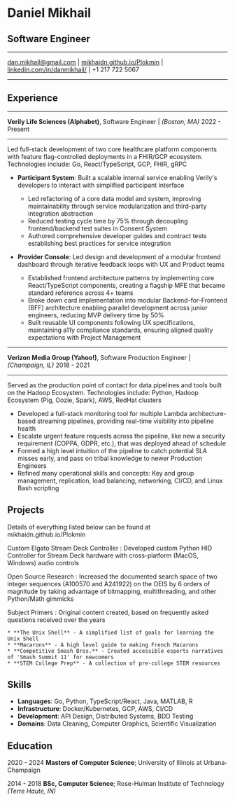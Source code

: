 # Daniel Mikhail

## Software Engineer
------------------------------------------------------  -  ---------------------------------------------------------------- - ------------------------------------------------------------------ - ---------------
[dan.mikhail@gmail.com](mailto:dan.mikhail@gmail.com)   |  [mikhaidn.github.io/Plokmin](https://mikhaidn.github.io/Plokmin) | [linkedin.com/in/danmikhail/](https://linkedin.com/in/danmikhail/) | +1 217 722 5067
------------------------------------------------------  -  ---------------------------------------------------------------- - ------------------------------------------------------------------ - ---------------


Experience
---------

-----------------------------------------------------------------------                          --------------
**Verily Life Sciences (Alphabet)**, Software Engineer | *(Boston, MA)*                          2022 - Present
-----------------------------------------------------------------------                          --------------

Led full-stack development of two core healthcare platform components with feature flag-controlled deployments in a FHIR/GCP ecosystem. Technologies include: Go, React/TypeScript, GCP, FHIR, gRPC

* **Participant System**: Built a scalable internal service enabling Verily's developers to interact with simplified participant interface
  - Led refactoring of a core data model and system, improving maintainability through service modularization and third-party integration abstraction
  - Reduced testing cycle time by 75% through decoupling frontend/backend test suites in Consent System
  - Authored comprehensive developer guides and contract tests establishing best practices for service integration

* **Provider Console**: Led design and development of a modular frontend dashboard through iterative feedback loops with UX and Product teams
  - Established frontend architecture patterns by implementing core React/TypeScript components, creating a flagship MFE that became standard reference across 4+ teams
  - Broke down card implementation into modular Backend-for-Frontend (BFF) architecture enabling parallel development across junior engineers, reducing MVP delivery time by 50%
  - Built reusable UI components following UX specifications, maintaining a11y compliance standards, ensuring aligned quality expectations with Project Management


------------------------------------------------------------                                       -----------
**Verizon Media Group (Yahoo!)**, Software Production Engineer | *(Champaign, IL)*                                       2018 - 2021
------------------------------------------------------------                                       -----------

Served as the production point of contact for data pipelines and tools built on the Hadoop Ecosystem. Technologies include: Python, Hadoop Ecosystem (Pig, Oozie, Spark), AWS, RedHat clusters

- Developed a full-stack monitoring tool for multiple Lambda architecture-based streaming pipelines, providing real-time visibility into pipeline health
- Escalate urgent feature requests across the pipeline, like new a security requirement (COPPA, GDPR, etc.), that was deployed ahead of schedule
- Formed a high level intuition of the pipeline to catch potential SLA misses early, and pass on tribal knowledge to newer Production Engineers
- Refined many operational skills and concepts: Key and group management, replication, load balancing, networking, CI/CD, and Linux Bash scripting


Projects
---------
Details of everything listed below can be found at mikhaidn.github.io/Plokmin

Custom Elgato Stream Deck Controller
: Developed custom Python HID Controller for Stream Deck hardware with cross-platform (MacOS, Windows) audio controls

Open Source Research
:  Increased the documented search space of two integer sequences (A100570 and A241922) on the OEIS by 6 orders of magnitude by taking advantage of bitmapping, multithreading, and other Python/Math gimmicks

Subject Primers
: Original content created, based on frequently asked questions received over the years

    * **The Unix Shell** - A simplified list of goals for learning the Unix Shell
    * **Macarons** - A high level guide to making French Macarons
    * **Competitive Smash Bros.** - Created accessible esports narratives of 'Smash Summit 11' for newcomers
    * **STEM College Prep** - A collection of pre-college STEM resources


Skills
---------
- **Languages**: Go, Python, TypeScript/React, Java, MATLAB, R
- **Infrastructure**: Docker/Kubernetes, GCP, AWS, CI/CD
- **Development**: API Design, Distributed Systems, BDD Testing
- **Domains**: Data Cleaning, Computer Graphics, Scientific Visualization

Education
---------
2020 - 2024   **Masters of Computer Science**; University of Illinois at Urbana-Champaign

2014 - 2018  **BSc, Computer Science**; Rose-Hulman Institute of Technology *(Terre Haute, IN)*
